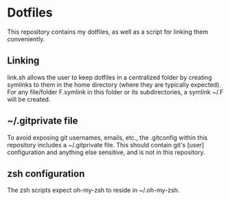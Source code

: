 # Dotfiles
This repository contains my dotfiles, as well as a script for linking them
conveniently.

## Linking
link.sh allows the user to keep dotfiles in a centralized folder by creating
symlinks to them in the home directory (where they are typically expected).
For any file/folder F.symlink in this folder or its subdirectories, a symlink
~/.F will be created.

## ~/.gitprivate file
To avoid exposing git usernames, emails, etc., the .gitconfig within this
repository includes a ~/.gitprivate file. This should contain git's [user]
configuration and anything else sensitive, and is not in this repository.

## zsh configuration
The zsh scripts expect oh-my-zsh to reside in ~/.oh-my-zsh.
